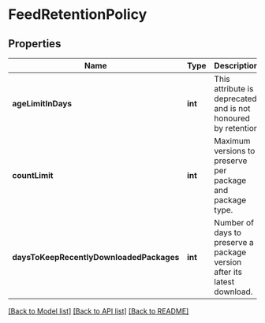 # FeedRetentionPolicy

## Properties
Name | Type | Description | Notes
------------ | ------------- | ------------- | -------------
**ageLimitInDays** | **int** | This attribute is deprecated and is not honoured by retention | [optional] 
**countLimit** | **int** | Maximum versions to preserve per package and package type. | [optional] 
**daysToKeepRecentlyDownloadedPackages** | **int** | Number of days to preserve a package version after its latest download. | [optional] 

[[Back to Model list]](../README.md#documentation-for-models) [[Back to API list]](../README.md#documentation-for-api-endpoints) [[Back to README]](../README.md)


